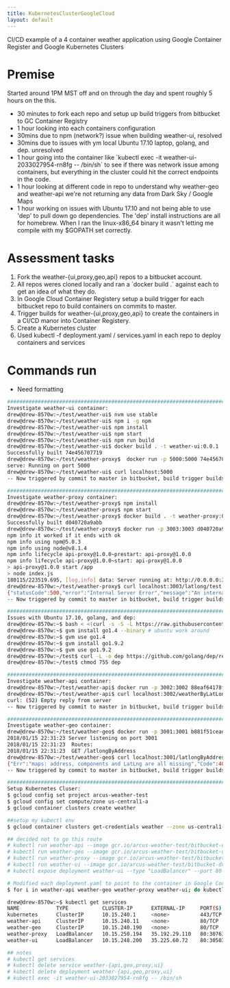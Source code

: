 ```yaml
---
title: KubernetesClusterGoogleCloud
layout: default
---
```


CI/CD example of a 4 container weather application using Google
Container Register and Google Kubernetes Clusters

Premise
=======

Started around 1PM MST off and on through the day and spent roughly 5
hours on the this.

-   30 minutes to fork each repo and setup up build triggers from
    bitbucket to GC Container Registry
-   1 hour looking into each containers configuration
-   30mins due to npm (network?) issue when building weather-ui,
    resolved
-   30mins due to issues with ym local Ubuntu 17.10 laptop, golang, and
    dep. unresolved
-   1 hour going into the container like \`kubectl exec -it
    weather-ui-2033027954-rn8fg -- /bin/sh\` to see if there was network
    issue among containers, but everything in the cluster could hit the
    correct endpoints in the code.
-   1 hour looking at different code in repo to understand why
    weather-geo and weather-api we're not returning any data from Dark
    Sky / Google Maps
-   1 hour working on issues with Ubuntu 17.10 and not being able to use
    'dep' to pull down go dependencies. The 'dep' install instructions
    are all for homebrew. When I ran the linux-x86\_64 binary it wasn't
    letting me compile with my $GOPATH set correctly.

Assessment tasks
================

1.  Fork the weather-{ui,proxy,geo,api} repos to a bitbucket account.
2.  All repos weres cloned locally and ran a \`docker build .\` against
    each to get an idea of what they do.
3.  In Google Cloud Container Registery setup a build trigger for each
    bitbucket repo to build containers on commits to master.
4.  Trigger builds for weather-{ui,proxy,geo,api} to create the
    containers in a CI/CD manor into Container Registery.
5.  Create a Kubernetes cluster
6.  Used kubectl -f deployment.yaml / services.yaml in each repo to
    deploy containers and services

Commands run
============

-   Need formatting

``` bash
############################################################################
Investigate weather-ui container:
drew@drew-8570w:~/test/weather-ui$ nvm use stable
drew@drew-8570w:~/test/weather-ui$ npm i -g npm
drew@drew-8570w:~/test/weather-ui$ npm install
drew@drew-8570w:~/test/weather-ui$ npm start
drew@drew-8570w:~/test/weather-ui$ npm run build
drew@drew-8570w:~/test/weather-ui$ docker build . -t weather-ui:0.0.1
Successfully built 74e456707719
drew@drew-8570w:~/test/weather-proxy$  docker run -p 5000:5000 74e456707719
serve: Running on port 5000
drew@drew-8570w:~/test/weather-ui$ curl localhost:5000
-- Now triggered by commit to master in bitbucket, build trigger builds contanier in Google Container Repositor

############################################################################
Investigate weather-proxy container:
drew@drew-8570w:~/test/weather-proxy$ npm install
drew@drew-8570w:~/test/weather-proxy$ npm start
drew@drew-8570w:~/test/weather-proxy$ docker build . -t weather-proxy:0.0.1
Successfully built d040720a9abb
drew@drew-8570w:~/test/weather-proxy$ docker run -p 3003:3003 d040720a9abb
npm info it worked if it ends with ok
npm info using npm@5.0.3
npm info using node@v8.1.4
npm info lifecycle api-proxy@1.0.0~prestart: api-proxy@1.0.0
npm info lifecycle api-proxy@1.0.0~start: api-proxy@1.0.0
> api-proxy@1.0.0 start /app
> node index.js
180115/223519.695, [log,info] data: Server running at: http://0.0.0.0:3003
drew@drew-8570w:~/test/weather-proxy$ curl localhost:3003/latlong/test
{"statusCode":500,"error":"Internal Server Error","message":"An internal server error occurred"}
-- Now triggered by commit to master in bitbucket, build trigger builds contanier in Google Container Repositor

############################################################################
Issues with Ubuntu 17.10, golang, and dep:
drew@drew-8570w:~$ bash < <(curl -s -S -L https://raw.githubusercontent.com/moovweb/gvm/master/binscripts/gvm-installer)
drew@drew-8570w:~$ gvm install go1.4 --binary # ubuntu work around
drew@drew-8570w:~$ gvm use go1.4 
drew@drew-8570w:~$ gvm install go1.9.2
drew@drew-8570w:~$ gvm use go1.9.2
drew@drew-8570w:~/test$ curl -L -o dep https://github.com/golang/dep/releases/download/v0.3.2/dep-linux-amd64
drew@drew-8570w:~/test$ chmod 755 dep

############################################################################
Investigate weather-api container:
drew@drew-8570w:~/test/weather-api$ docker run -p 3002:3002 88eaf64178f7
drew@drew-8570w:~/test/weather-api$ curl localhost:3002/weatherByLatLongAndDate/
curl: (52) Empty reply from server
-- Now triggered by commit to master in bitbucket, build trigger builds contanier in Google Container Repositor

############################################################################
Investigate weather-geo container:
drew@drew-8570w:~/test/weather-geo$ docker run -p 3001:3001 b881f51cead4
2018/01/15 22:31:23 Server listening on port 3001
2018/01/15 22:31:23  Routes:
2018/01/15 22:31:23  GET /latlongByAddress
drew@drew-8570w:~/test/weather-geo$ curl localhost:3001/latlongByAddress/
{"Err":"maps: address, components and LatLng are all missing","Code":400}
-- Now triggered by commit to master in bitbucket, build trigger builds contanier in Google Container Repositor

############################################################################
Setup Kubernetes Cluser:
$ gcloud config set project arcus-weather-test
$ gcloud config set compute/zone us-central1-a
$ gcloud container clusters create weather

##setup my kubectl env
$ gcloud container clusters get-credentials weather --zone us-central1-a --project arcus-weather-test

## decided not to go this route
# kubectl run weather-api --image gcr.io/arcus-weather-test/bitbucket-drewderivative-weather-api:4eea724482475ba216cd564a03b7de784a92eec8 --port 3002
# kubectl run weather-geo --image gcr.io/arcus-weather-test/bitbucket-drewderivative-weather-geo:e421ab4011b95d3fc6d193539c5023342a5d7c0a --port 3001
# kubectl run weather-proxy --image gcr.io/arcus-weather-test/bitbucket-drewderivative-weather-proxy:f22e4f9e39d8089672d38c5e0ec702fedd0ad382 --port 3003
# kubectl run weather-ui --image gcr.io/arcus-weather-test/bitbucket-drewderivative-weather-ui:b3e0c5e503dbab41a0e46c4b3d5694b825b665a9 --port 5000
# kubectl expose deployment weather-ui --type "LoadBalancer" --port 80 --target-port 5000

# Modified each deployment.yaml to point to the container in Google Container Repository
$ for i in weather-api weather-geo weather-proxy weather-ui; do kubectl create -f $i/deployment.yaml; kubectl create -f $i/service.yaml; done

drew@drew-8570w:~$ kubectl get services
NAME            TYPE           CLUSTER-IP      EXTERNAL-IP     PORT(S)        AGE
kubernetes      ClusterIP      10.15.240.1     <none>          443/TCP        1h
weather-api     ClusterIP      10.15.240.11    <none>          80/TCP         1h
weather-geo     ClusterIP      10.15.240.190   <none>          80/TCP         1h
weather-proxy   LoadBalancer   10.15.250.194   35.192.29.110   80:30763/TCP   1h
weather-ui      LoadBalancer   10.15.248.200   35.225.60.72    80:30503/TCP   1h

## notes
# kubectl get services
# kubectl delete service weather-{api,geo,proxy,ui}
# kubectl delete deployment weather-{api,geo,proxy,ui}
# kubectl exec -it weather-ui-2033027954-rn8fg -- /bin/sh
```
